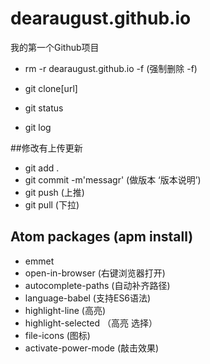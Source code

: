 # dearaugust.github.io
我的第一个Github项目

- rm -r dearaugust.github.io -f (强制删除 -f)

- git clone[url]
- git status
- git log

##修改有上传更新
- git add .
- git commit -m'messagr' (做版本 ‘版本说明’)
- git push (上推)
- git pull (下拉)

## Atom packages (apm install)
- emmet
- open-in-browser  (右键浏览器打开)
- autocomplete-paths  (自动补齐路径)
- language-babel  (支持ES6语法)
- highlight-line  (高亮)
- highlight-selected （高亮 选择）
- file-icons  (图标)
- activate-power-mode (敲击效果)
